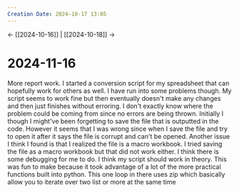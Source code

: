 ```yaml
---
Creation Date: 2024-10-17 13:05
---
```


<- [[2024-10-16]] | [[2024-10-18]]  ->

# 2024-11-16
More report work. I started a conversion script for my spreadsheet that can hopefully work for others as well. I have run into some problems though. My script seems to work fine but then eventually doesn't make any changes and then just finishes without erroring. I don't exactly know where the problem could be coming from since no errors are being thrown. Initially I though I might've been forgetting to save the file that is outputted in the code. However it seems that I was wrong since when I save the file and try to open it after it says the file is corrupt and can't be opened. Another issue I think I found is that I realized the file is a macro workbook. I tried saving the file as a macro workbook but that did not work either. I think there is some debugging for me to do. I think my script should work in theory. This was fun to make because it took advantage of a lot of the more practical functions built into python. This one loop in there uses zip which basically allow you to iterate over two list or more at the same time 